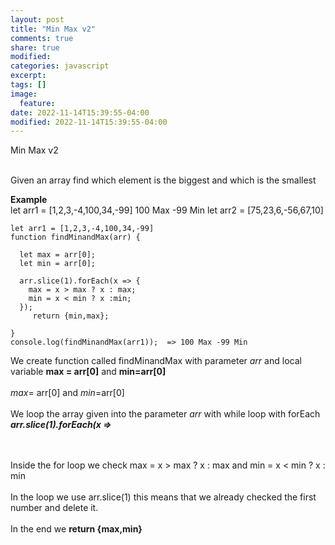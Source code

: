 ```yaml
---
layout: post
title: "Min Max v2"
comments: true
share: true
modified:
categories: javascript
excerpt:
tags: []
image:
  feature:
date: 2022-11-14T15:39:55-04:00
modified: 2022-11-14T15:39:55-04:00
---
```


Min Max v2
<br><br>

Given an array find which element is the biggest and which is the smallest

**Example**<br>
let arr1 =  [1,2,3,-4,100,34,-99] 100 Max -99 Min
let arr2 = [75,23,6,-56,67,10]




~~~
let arr1 = [1,2,3,-4,100,34,-99]
function findMinandMax(arr) {

  let max = arr[0];
  let min = arr[0];

  arr.slice(1).forEach(x => {
    max = x > max ? x : max;
    min = x < min ? x :min;
  });
     return {min,max};
  
}
console.log(findMinandMax(arr1));  => 100 Max -99 Min

~~~



We create function called findMinandMax with parameter *arr* and local variable **max = arr[0]** and **min=arr[0]**
<br><br>
*max*= arr[0] and *min*=arr[0]
<br><br>
We loop the array given into the parameter *arr* with while loop with forEach ***arr.slice(1).forEach(x =>***

<br><br>
Inside the for loop we check  max = x > max ? x : max and    min = x < min ? x : min
<br><br>
In the loop we use arr.slice(1) this means that we already checked the first number and delete it.
<br><br>
In the end we **return {max,min}**
